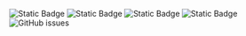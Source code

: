 ![Static Badge](https://img.shields.io/badge/blacklists-60-000000) ![Static Badge](https://img.shields.io/badge/blacklisted-2773649-cc0000) ![Static Badge](https://img.shields.io/badge/whitelisted-2242-00CC00) ![Static Badge](https://img.shields.io/badge/streaming_blacklist-28106-000000) ![GitHub issues](https://img.shields.io/github/issues/fabriziosalmi/blacklists)
